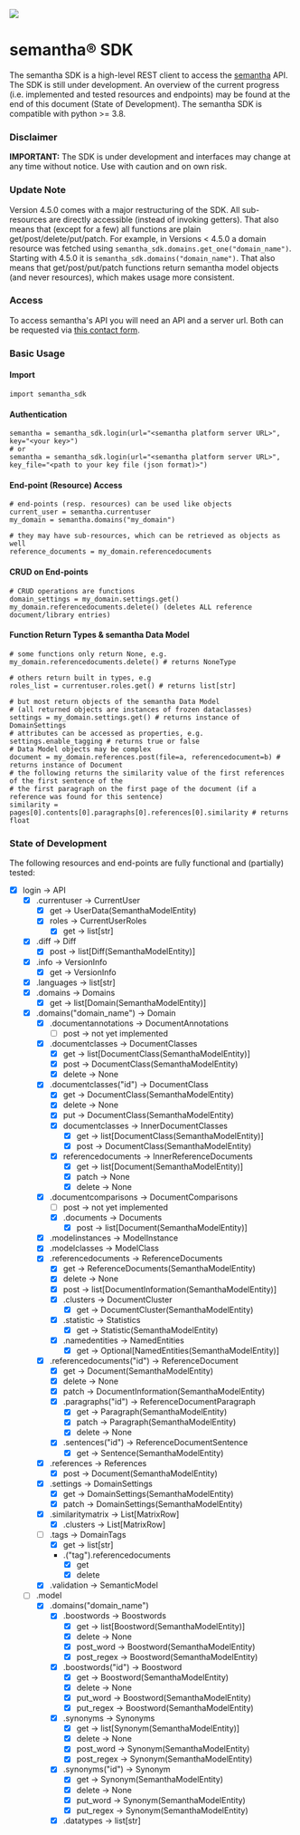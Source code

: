 ![](https://www.semantha.de/wp-content/uploads/semantha-inverted.svg)

# semantha® SDK

The semantha SDK is a high-level REST client to access the [semantha](http://semantha.ai) API.
The SDK is still under development.
An overview of the current progress (i.e. implemented and tested resources and endpoints) may be found at the end of
this document (State of Development).
The semantha SDK is compatible with python >= 3.8.

### Disclaimer

**IMPORTANT:** The SDK is under development and interfaces may change at any time without notice.
Use with caution and on own risk.

### Update Note

Version 4.5.0 comes with a major restructuring of the SDK.
All sub-resources are directly accessible (instead of invoking getters).
That also means that (except for a few) all functions are plain get/post/delete/put/patch.
For example, in Versions < 4.5.0 a domain resource was fetched using `semantha_sdk.domains.get_one("domain_name")`.
Starting with 4.5.0 it is `semantha_sdk.domains("domain_name")`.
That also means that get/post/put/patch functions return semantha model objects (and never resources), which makes usage more consistent.

### Access

To access semantha's API you will need an API and a server url.
Both can be requested via [this contact form](https://www.semantha.de/request/).

### Basic Usage

#### Import

```
import semantha_sdk
```

#### Authentication

```
semantha = semantha_sdk.login(url="<semantha platform server URL>", key="<your key>")
# or
semantha = semantha_sdk.login(url="<semantha platform server URL>", key_file="<path to your key file (json format)>")
```

#### End-point (Resource) Access

```
# end-points (resp. resources) can be used like objects
current_user = semantha.currentuser
my_domain = semantha.domains("my_domain")

# they may have sub-resources, which can be retrieved as objects as well
reference_documents = my_domain.referencedocuments
```

#### CRUD on End-points

```
# CRUD operations are functions
domain_settings = my_domain.settings.get()
my_domain.referencedocuments.delete() (deletes ALL reference document/library entries)
```

#### Function Return Types & semantha Data Model

```
# some functions only return None, e.g.
my_domain.referencedocuments.delete() # returns NoneType

# others return built in types, e.g
roles_list = currentuser.roles.get() # returns list[str]

# but most return objects of the semantha Data Model
# (all returned objects are instances of frozen dataclasses)
settings = my_domain.settings.get() # returns instance of DomainSettings
# attributes can be accessed as properties, e.g.
settings.enable_tagging # returns true or false
# Data Model objects may be complex
document = my_domain.references.post(file=a, referencedocument=b) # returns instance of Document
# the following returns the similarity value of the first references of the first sentence of the
# the first paragraph on the first page of the document (if a reference was found for this sentence)
similarity = pages[0].contents[0].paragraphs[0].references[0].similarity # returns float
```

### State of Development

The following resources and end-points are fully functional and (partially) tested:

- [X] login -> API
    - [X] .currentuser -> CurrentUser
        - [X] get -> UserData(SemanthaModelEntity)
        - [X] roles -> CurrentUserRoles
          - [x] get -> list[str]
    - [X] .diff -> Diff
        - [X] post -> list[Diff(SemanthaModelEntity)]
    - [X] .info -> VersionInfo
        - [X] get -> VersionInfo
    - [x] .languages -> list[str]
    - [X] .domains -> Domains
        - [X] get -> list[Domain(SemanthaModelEntity)]
    - [X] .domains("domain_name") -> Domain
        - [X] .documentannotations -> DocumentAnnotations
            - [ ] post -> not yet implemented
        - [X] .documentclasses -> DocumentClasses
            - [X] get -> list[DocumentClass(SemanthaModelEntity)]
            - [X] post -> DocumentClass(SemanthaModelEntity)
            - [X] delete -> None
        - [X] .documentclasses("id") -> DocumentClass
            - [X] get -> DocumentClass(SemanthaModelEntity)
            - [X] delete -> None
            - [X] put -> DocumentClass(SemanthaModelEntity)
            - [x] documentclasses -> InnerDocumentClasses
                - [x] get -> list[DocumentClass(SemanthaModelEntity)]
                - [x] post -> DocumentClass(SemanthaModelEntity)
            - [x] referencedocuments -> InnerReferenceDocuments
                - [x] get -> list[Document(SemanthaModelEntity)]
                - [x] patch -> None
                - [x] delete -> None
        - [X] .documentcomparisons -> DocumentComparisons
            - [ ] post -> not yet implemented
          - [X] .documents -> Documents
              - [X] post -> list[Document(SemanthaModelEntity)]
        - [x] .modelinstances -> ModelInstance
        - [x] .modelclasses -> ModelClass
        - [X] .referencedocuments -> ReferenceDocuments
            - [X] get -> ReferenceDocuments(SemanthaModelEntity)
            - [X] delete -> None
            - [X] post -> list[DocumentInformation(SemanthaModelEntity)]
            - [x] .clusters -> DocumentCluster
              - [x] get -> DocumentCluster(SemanthaModelEntity)
            - [x] .statistic -> Statistics
              - [x] get -> Statistic(SemanthaModelEntity)
            - [x] .namedentities -> NamedEntities
              - [x] get -> Optional[NamedEntities(SemanthaModelEntity)]
        - [x] .referencedocuments("id") -> ReferenceDocument
            - [X] get -> Document(SemanthaModelEntity)
            - [X] delete -> None
            - [X] patch -> DocumentInformation(SemanthaModelEntity)
            - [X] .paragraphs("id") -> ReferenceDocumentParagraph
                - [X] get -> Paragraph(SemanthaModelEntity)
                - [X] patch -> Paragraph(SemanthaModelEntity)
                - [X] delete -> None
            - [X] .sentences("id") -> ReferenceDocumentSentence
                - [x] get -> Sentence(SemanthaModelEntity)
        - [X] .references -> References
            - [X] post -> Document(SemanthaModelEntity)
        - [x] .settings -> DomainSettings
            - [X] get -> DomainSettings(SemanthaModelEntity)
            - [X] patch -> DomainSettings(SemanthaModelEntity)
        - [x] .similaritymatrix -> List[MatrixRow]
            - [x] .clusters -> List[MatrixRow]
        - [ ] .tags -> DomainTags
            - [X] get -> list[str]
            - .("tag").referencedocuments
              - [x] get
              - [x] delete
        - [x] .validation -> SemanticModel
    - [ ] .model
      - [x] .domains("domain_name")
        - [x] .boostwords -> Boostwords
            - [x] get -> list[Boostword(SemanthaModelEntity)]
            - [X] delete -> None
            - [X] post_word -> Boostword(SemanthaModelEntity)
            - [X] post_regex -> Boostword(SemanthaModelEntity)
        - [x] .boostwords("id") -> Boostword
            - [X] get -> Boostword(SemanthaModelEntity)
            - [X] delete -> None
            - [X] put_word -> Boostword(SemanthaModelEntity)
            - [X] put_regex -> Boostword(SemanthaModelEntity)
        - [x] .synonyms -> Synonyms
            - [X] get -> list[Synonym(SemanthaModelEntity)]
            - [X] delete -> None
            - [X] post_word -> Synonym(SemanthaModelEntity)
            - [X] post_regex -> Synonym(SemanthaModelEntity)
        - [x] .synonyms("id") -> Synonym
            - [X] get -> Synonym(SemanthaModelEntity)
            - [X] delete -> None
            - [X] put_word -> Synonym(SemanthaModelEntity)
            - [X] put_regex -> Synonym(SemanthaModelEntity)
        - [x] .datatypes -> list[str]